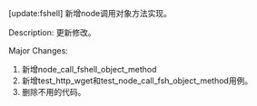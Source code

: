 [update:fshell] 新增node调用对象方法实现。

Description:
更新修改。

Major Changes:
1. 新增node_call_fshell_object_method
2. 新增test_http_wget和test_node_call_fsh_object_method用例。
3. 删除不用的代码。